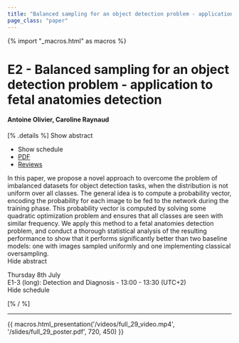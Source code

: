 ```yaml
---
title: "Balanced sampling for an object detection problem - application to fetal anatomies detection"
page_class: "paper"
---
```


{% import "_macros.html" as macros %}

# E2 - Balanced sampling for an object detection problem - application to fetal anatomies detection

#### Antoine Olivier, Caroline Raynaud

[% .details %]
<a class="toggle_visibility" data-selector=".abstract" data-level="3">Show abstract</a>
- <a class="toggle_visibility" data-selector=".schedule" data-level="3">Show schedule</a>
- <a href="/proceedings/olivier21.pdf">PDF</a>
- <a href="https://openreview.net/forum?id=ZGvtypAfHiA">Reviews</a>

<p>
    <span class="abstract">
        In this paper, we propose a novel approach to overcome the problem of imbalanced datasets for object detection tasks, when the distribution is not uniform over all classes. The general idea is to compute a probability vector, encoding the probability for each image to be fed to the network during the training phase. This probability vector is computed by solving some quadratic optimization problem and ensures that all classes are seen with similar frequency. We apply this method to a fetal anatomies detection problem, and conduct a thorough statistical analysis of the resulting performance to show that it performs significantly better than two baseline models: one with images sampled uniformly and one implementing classical oversampling.
        <br>
        <span class="actions"><a class="toggle_visibility" data-level="2">Hide abstract</a></span>
    </span>
</p>

<p>
    <span class="schedule">
         Thursday 8th July<br>E1-3 (long): Detection and Diagnosis - 13:00 - 13:30 (UTC+2)
        <br>
        <span class="actions"><a class="toggle_visibility" data-level="2">Hide schedule</a></span>
    </span>
</p>

[% / %]


---

{{ macros.html_presentation('/videos/full_29_video.mp4', '/slides/full_29_poster.pdf', 720, 450) }}
